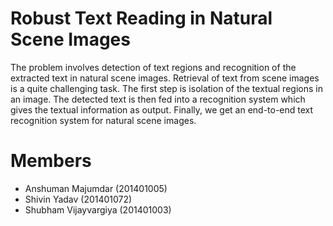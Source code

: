 # Robust Text Reading in Natural Scene Images
The problem involves detection of text regions and recognition of the extracted text in natural scene images. Retrieval of text from scene images is a quite challenging task. The first step is isolation of the textual regions in an image. The detected text is then fed into a recognition system which gives the textual information as output. Finally, we get an end-to-end text recognition system for natural scene images.

# Members
* Anshuman Majumdar (201401005)
* Shivin Yadav (201401072)
* Shubham Vijayvargiya (201401003)
